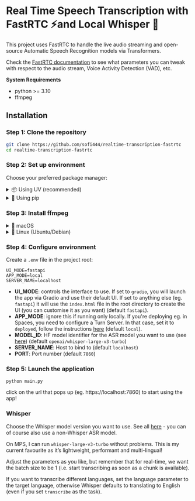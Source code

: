 # Real Time Speech Transcription with FastRTC ⚡️and Local Whisper 🤗 

This project uses FastRTC to handle the live audio streaming and open-source Automatic Speech Recognition models via Transformers.

Check the [FastRTC documentation](https://fastrtc.org/) to see what parameters you can tweak with respect to the audio stream, Voice Activity Detection (VAD), etc.

**System Requirements**
- python >= 3.10
- ffmpeg

## Installation

### Step 1: Clone the repository
```bash
git clone https://github.com/sofi444/realtime-transcription-fastrtc
cd realtime-transcription-fastrtc
```

### Step 2: Set up environment
Choose your preferred package manager:

<details>
<summary>📦 Using UV (recommended)</summary>

[Install `uv`](https://docs.astral.sh/uv/getting-started/installation/)


```bash
uv venv --python 3.11 && source .venv/bin/activate
uv pip install -r requirements.txt
```
</details>

<details>
<summary>🐍 Using pip</summary>

```bash
python -m venv .venv && source .venv/bin/activate
pip install --upgrade pip
pip install -r requirements.txt
```
</details>

### Step 3: Install ffmpeg
<details>
<summary>🍎 macOS</summary>

```bash
brew install ffmpeg
```
</details>

<details>
<summary>🐧 Linux (Ubuntu/Debian)</summary>

```bash
sudo apt update
sudo apt install ffmpeg
```
</details>

### Step 4: Configure environment
Create a `.env` file in the project root:

```env
UI_MODE=fastapi
APP_MODE=local
SERVER_NAME=localhost
```

- **UI_MODE**: controls the interface to use. If set to `gradio`, you will launch the app via Gradio and use their default UI. If set to anything else (eg. `fastapi`) it will use the `index.html` file in the root directory to create the UI (you can customise it as you want) (default `fastapi`).
- **APP_MODE**: ignore this if running only locally. If you're deploying eg. in Spaces, you need to configure a Turn Server. In that case, set it to `deployed`, follow the instructions [here](https://fastrtc.org/deployment/) (default `local`).
- **MODEL_ID**: HF model identifier for the ASR model you want to use (see [here](https://huggingface.co/models?pipeline_tag=automatic-speech-recognition&sort=trending)) (default `openai/whisper-large-v3-turbo`)
- **SERVER_NAME**: Host to bind to (default `localhost`)
- **PORT**: Port number (default `7860`) 

### Step 5: Launch the application
```bash
python main.py
```
click on the url that pops up (eg. https://localhost:7860) to start using the app!


### Whisper

Choose the Whisper model version you want to use. See all [here](https://huggingface.co/models?pipeline_tag=automatic-speech-recognition&sort=trending&search=whisper) - you can of course also use a non-Whisper ASR model.

On MPS, I can run `whisper-large-v3-turbo` without problems. This is my current favourite as it’s lightweight, performant and multi-lingual!

Adjust the parameters as you like, but remember that for real-time, we want the batch size to be 1 (i.e. start transcribing as soon as a chunk is available).

If you want to transcribe different languages, set the language parameter to the target language, otherwise Whisper defaults to translating to English (even if you set `transcribe` as the task).